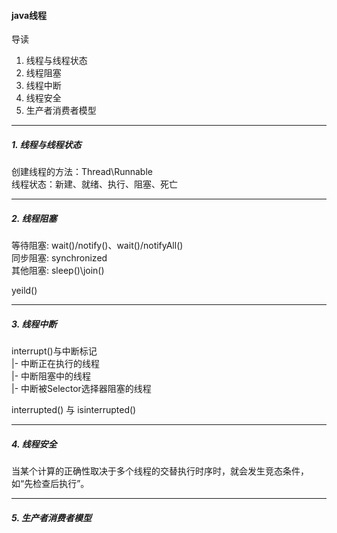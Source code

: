 #### java线程
导读
1. 线程与线程状态
2. 线程阻塞
3. 线程中断
4. 线程安全
5. 生产者消费者模型
---

##### 1. 线程与线程状态
创建线程的方法：Thread\Runnable </br>
线程状态：新建、就绪、执行、阻塞、死亡 </br>

---
##### 2. 线程阻塞
等待阻塞: wait()/notify()、wait()/notifyAll() </br>
同步阻塞: synchronized </br>
其他阻塞: sleep()\join()  </br>

yeild()  </br>

---
##### 3. 线程中断
interrupt()与中断标记 </br>
  |- 中断正在执行的线程  </br>
  |- 中断阻塞中的线程  </br>
  |- 中断被Selector选择器阻塞的线程 </br>
  
interrupted() 与 isinterrupted()

---
##### 4. 线程安全
当某个计算的正确性取决于多个线程的交替执行时序时，就会发生竞态条件，如“先检查后执行”。

---
##### 5. 生产者消费者模型


